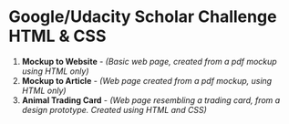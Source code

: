 # Google/Udacity Scholar Challenge HTML & CSS

1. **Mockup to Website**    - _(Basic web page, created from a pdf mockup using HTML only)_
2. **Mockup to Article**    - _(Web page created from a pdf mockup, using HTML only)_
3. **Animal Trading Card**  - _(Web page resembling a trading card, from a design prototype. Created using HTML and CSS)_
